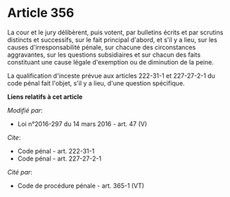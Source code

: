 # Article 356

La cour et le jury délibèrent, puis votent, par bulletins écrits et par scrutins distincts et successifs, sur le fait
principal d'abord, et s'il y a lieu, sur les causes d'irresponsabilité pénale, sur chacune des circonstances aggravantes, sur
les questions subsidiaires et sur chacun des faits constituant une cause légale d'exemption ou de diminution de la peine. 

La qualification d'inceste prévue aux articles 222-31-1 et 227-27-2-1 du code pénal fait l'objet, s'il y a lieu, d'une
question spécifique.

**Liens relatifs à cet article**

_Modifié par_:

  - Loi n°2016-297 du 14 mars 2016 - art. 47 (V)

_Cite_:

  - Code pénal - art. 222-31-1
  - Code pénal - art. 227-27-2-1

_Cité par_:

  - Code de procédure pénale - art. 365-1 (VT)

